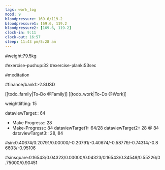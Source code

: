 ```yaml
---
tags: work_log
mood: 9
bloodpressure: 169.6/119.2
bloodpressure1: 169.6, 119.2
bloodpressure2: [169.6, 119.2]
clock-in: 9:11
clock-out: 16:57
sleep: 11:43 pm/5:28 am
---
```


#weight:79.5kg

#exercise-pushup:32
#exercise-plank:53sec

#meditation



#finance/bank1:-2.8USD

[[todo_family|To-Do @Family]]
[[todo_work|To-Do @Work]]


weightlifting: 15

dataviewTarget:: 64
- Make Progress:: 28
- Make-Progress:: 84
dataviewTarget1:: 64/28
dataviewTarget2:: 28 @ 84
dataviewTarget3:: 28, 84

#sin:0.40674/0.20791/0.00000/-0.20791/-0.40674/-0.58779/-0.74314/-0.86603/-0.95106

#sinsquare:0.16543/0.04323/0.00000/0.04323/0.16543/0.34549/0.55226/0.75000/0.90451

